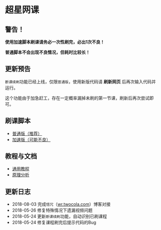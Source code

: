 # 超星网课

## 警告！

**使用加速脚本刷课请务必一次性刷完，必出1次不良！**

**普通脚本不会出现不良情况，但耗时比较长！**

## 更新预告

`断课续刷`功能已经上线，仅限`普通版`，使用新版代码请 **刷新网页** 后再次输入代码并运行。

这个功能由于加急赶工，存在一定概率漏掉未刷的第一节课，刷新后再次尝试即可。

## 刷课脚本

- [普通版（推荐）](./resources/normal.md)
- [加速版（可能不良）](./resources/jiasu.md)

## 教程与文档

- [通用教程](./tutorial.md)
- [原理分析](./ylfx.md)

## 更新日志

- 2018-08-03 完成`悟冗`（[wr.twocola.com](https://wr.twocola.com)）博客对接
- 2018-05-26 修复特殊情况下遗漏视频问题
- 2018-05-24 更新`断课续刷`功能，自动识别已刷课程
- 2018-05-24 修复课程刷完后提示代码的Bug
